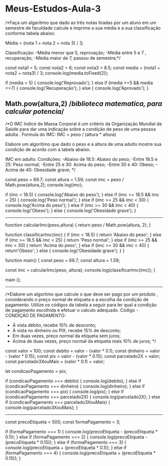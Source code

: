 # Meus-Estudos-Aula-3

/*Faça um algaritimo que dado as três notas tiradas por um aluno em um semestre de faculdade calcule e imprime a sua média e a sua classificação conforme tabela abaixo:

Média = (nota 1 + nota 2 + nota 3) / 3;

Classificação:
  -Média menor que 5, reprovação;
  -Média entre 5 e 7 , recuperação;
  -Média maior de 7, passou de semestre;*/
  
const nota1 = 5;
const nota2 = 6;
const nota3 = 8.5;
const media = (nota1 + nota2 + nota3) / 3;
console.log(media.toFixed(2));

if (media < 5) {
    console.log('Reprovado');
} else if (media >=5 && media <=7) {
    console.log('Recuperação');
} else {
    console.log('Aprovado');
}

Math.pow(altura,2) /*biblioteca matematica, para calcular potencia*/
------------------------------------------------------------------------------

/*O IMC Indice de Massa Corporal é um critério da Organização Mundial da Saúde para dar uma indicação sobre a condição de peso de uma pessoa adulta .
Formula do IMC:
IMC = peso / (altura * altura)

Elabore um algoritimo que dado o peso e a altura de uma adulto mostre sua condição de acordo com a tabela abaixo:

IMC em adulto. Condições:
  -Abaixo de 18.5: Abaixo do peso;
  -Entre 18.5 e 25: Peso normal;
  -Entre 25 e 30: Acima do peso;
  -Entre 30 e 40: Obeso;
  -Acima de 40: Obesidade grave;
*/

const peso = 69.7;
const altura = 1.59;
const imc = peso / Math.pow(altura,2);
console.log(imc);

if (imc < 18.5) {
    console.log('Abaixo do peso');
} else if (imc >= 18.5 && imc < 25) {
   console.log('Peso normal');
} else if (imc >= 25 && imc < 30) {
    console.log('Acima do peso');
} else if (imc >= 30 && imc < 40) {
    console.log('Obeso');
} else {
   console.log('Obesidade grave');
}

-----------------------------------------------------------------

function calcularImc(peso,altura) {
    return peso / Math.pow(altura, 2);
}

function classificarImc(imc) {
    if (imc < 18.5) {
        return 'Abaixo do peso';
    } else if (imc >= 18.5 && imc < 25) {
        return 'Peso normal';
    } else if (imc >= 25 && imc < 30) {
        return 'Acima do peso';
    } else if (imc >= 30 && imc < 40) {
        return'Obeso';
    } else {
       console.log('Obesidade grave');
    }
}

function main() {
const peso = 69.7;
const altura = 1.59;

const imc = calcularImc(peso, altura);
console.log(classificarImc(imc));
}

main ();

---------------------------------------------------------------------

/*Elabore um algoritmo que calcule o que deve ser pago por um produto , considerando o preço normal de etiqueta e a escolha da condição de pagamento.
Utilize os códigos da tabela a seguir para ler qual a condição de pagamento escolhida e efetuar o calculo adequado.
Código - CONDIÇÃO DE PAGAMENTO:
  - À vista débito, recebe 10% de desconto;
  - À vista no dinheiro ou PIX, recebe 15% de desconto;
  - Em duas vezes, preço normal da etiqueta sem juros;
  - Acima de duas vezes, preço normal da etiqueta mais 10% de juros;
*/

const valor = 100;
const debito = valor - (valor * 0.1);
const dinheiro = valor - (valor * 0.15);
const pix = valor - (valor * 0.15);
const parcelado2X = valor;
const parcelado3XouMais = (valor * 0.1) + valor;

let condicaoPagamento = pix;

if (condicaoPagamento === debito) {
    console.log(debito);
 } else if (condicaoPagamento === dinheiro) {
    console.log(dinheiro);
 } else if (condicaoPagamento === pix) {
    console.log(pix);
 } else if (condicaoPagamento === parcelado2X) {
    console.log(parcelado2X);
 } else if (condicaoPagamento === parcelado3XouMais) {
    console.log(parcelado3XouMais);
 }
 
 -------------------------------------------------------------
 
const precoEtiqueta = 500;
const formaPagamento = 3;

if (formaPagamento === 1) {
    console.log(precoEtiqueta - (precoEtiqueta * 0.1));
} else if (formaPagamento === 2) {
    console.log(precoEtiqueta - (precoEtiqueta * 0.15));
} else if (formaPagamento === 3) {
    console.log(precoEtiqueta + (precoEtiqueta * 0.1));
} else if (formaPagamento === 4) {
    console.log(precoEtiqueta + (precoEtiqueta * 0.15));
}
